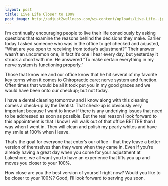 ```yaml
---
layout: post
title: Live Life Closer to 100%
post_image: http://adjust2wellness.com/wp-content/uploads/Live-Life-.jpg
---
```

I’m continually encouraging people to live their life consciously by asking questions that examine the reasons behind the decisions they make.  Earlier today I asked someone who was in the office to get checked and adjusted, “What are you open to receiving from today’s adjustment?”  Their answer wasn’t an uncommon one, in fact it’s one I hear every day, but yesterday it struck a chord with me.  He answered “To make certain everything in my nerve system is functioning properly.”

Those that know me and our office know that he hit several of my favorite key terms when it comes to Chiropractic care;  nerve system and function.  Often times that would be all it took put you in my good graces and we would have been onto our checkup; but not today.

I have a dental cleaning tomorrow and I know along with this cleaning comes a check-up by the Dentist. That check-up is obviously very important because I want to know if there is any underlying issues that need to be addressed as soon as possible.  But the real reason I look forward to this appointment is that I know I will walk out of that office BETTER than I was when I went in. They will clean and polish my pearly whites and have my smile at 100% when I leave.

That’s the goal for everyone that enter’s our office – that they leave a better version of themselves than they were when they came in.  Even if you’re already having a great day when you come for your adjustment at Lakeshore, we all want you to have an experience that lifts you up and moves you closer to your 100%.

How close are you the best version of yourself right now?  Would you like to be closer to your 100%? Good, I’ll look forward to serving you soon.
